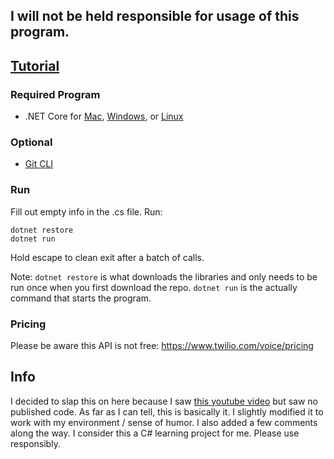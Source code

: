 ## I will not be held responsible for usage of this program.

## [Tutorial](https://youtu.be/CYocJJpoH1c)

### Required Program

* .NET Core for [Mac](https://www.microsoft.com/net/core#macos), [Windows](https://www.microsoft.com/net/core#windowscmd), or [Linux](ttps://www.microsoft.com/net/core#linuxredhat)

### Optional

* [Git CLI](https://git-scm.com/downloads)

### Run

Fill out empty info in the .cs file. 
Run:
```
dotnet restore
dotnet run
```
Hold escape to clean exit after a batch of calls.

Note: `dotnet restore` is what downloads the libraries and only needs to be run once when you first download the repo. `dotnet run` is the actually command that starts the program.

### Pricing

Please be aware this API is not free: https://www.twilio.com/voice/pricing 

## Info

I decided to slap this on here because I saw [this youtube video](https://www.youtube.com/watch?v=EzedMdx6QG4) but saw no published code. As far as I can tell, this is basically it. I slightly modified it to work with my environment / sense of humor. I also added a few comments along the way. I consider this a C# learning project for me. Please use responsibly. 


